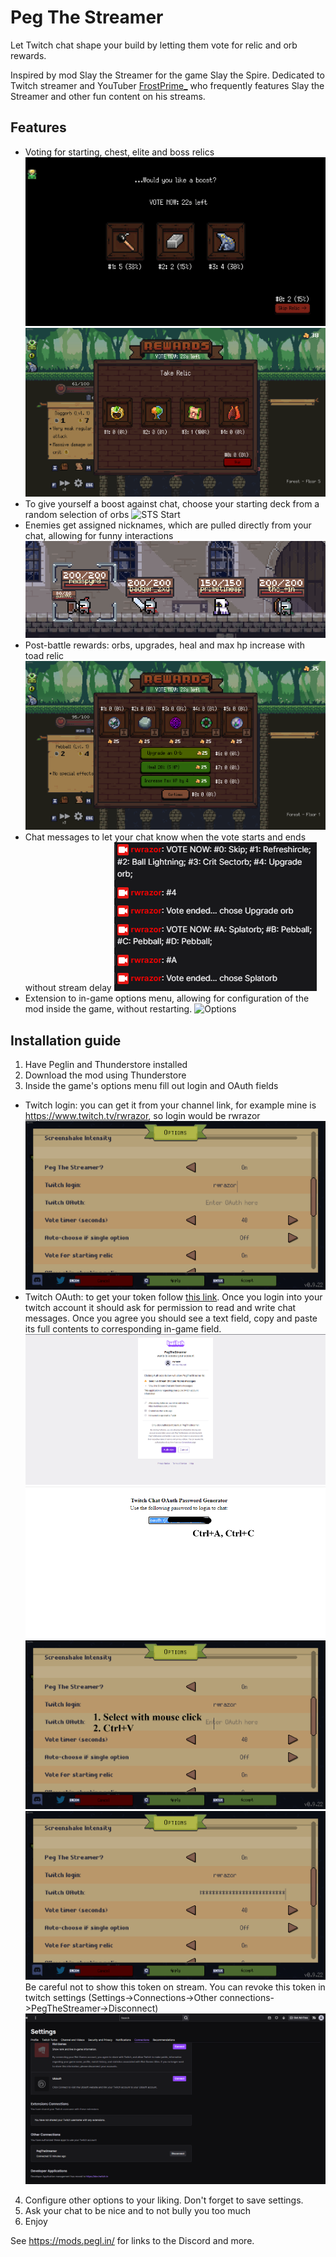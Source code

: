 # Peg The Streamer

Let Twitch chat shape your build by letting them vote for relic and orb rewards.

Inspired by mod Slay the Streamer for the game Slay the Spire. 
Dedicated to Twitch streamer and YouTuber [FrostPrime_](https://www.twitch.tv/frostprime_) who frequently features Slay the Streamer and other fun content on his streams.

## Features

- Voting for starting, chest, elite and boss relics
![Starting](img/showcaseStarting.png)
![Elite](img/showcaseEliteRelic.png)
- To give yourself a boost against chat, choose your starting deck from a random selection of orbs
![STS Start](img/STSStartShowcase.gif)
- Enemies get assigned nicknames, which are pulled directly from your chat, allowing for funny interactions
![Enemy names](img/EnemyNames.png)
- Post-battle rewards: orbs, upgrades, heal and max hp increase with toad relic
![Post-battle Options](img/showcaseManyOptions.png)
- Chat messages to let your chat know when the vote starts and ends without stream delay
![Upgrade vote in chat](img/chatDoubleVote.png)
- Extension to in-game options menu, allowing for configuration of the mod inside the game, without restarting.
![Options](img/showcaseOptions.gif)

## Installation guide

1. Have Peglin and Thunderstore installed
2. Download the mod using Thunderstore
3. Inside the game's options menu fill out login and OAuth fields
- Twitch login: you can get it from your channel link, for example mine is https://www.twitch.tv/rwrazor, so login would be rwrazor
![Login](img/login.png)
- Twitch OAuth: to get your token follow [this link](https://id.twitch.tv/oauth2/authorize?response_type=token&client_id=q8rpt8d3r1jgim4g5mtmijn3bb15dw&redirect_uri=https://twitchapps.com/tmi/&scope=chat:read+chat:edit). Once you login into your twitch account it should ask for permission to read and write chat messages. Once you agree you should see a text field, copy and paste its full contents to corresponding in-game field.
![Step 1](img/OAuth_step_1.png)
![Step 2](img/OAuth_step_2.png)
![Step 3](img/OAuth_step_3.png)
![Step 4](img/OAuth_step_4.png)
Be careful not to show this token on stream. You can revoke this token in twitch settings (Settings->Connections->Other connections->PegTheStreamer->Disconnect)
![Revoke token](img/Twitch_revoke_token.png)
4. Configure other options to your liking. Don't forget to save settings.
5. Ask your chat to be nice and to not bully you too much
6. Enjoy

See https://mods.pegl.in/ for links to the Discord and more.

